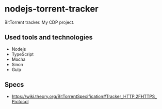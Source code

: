 # nodejs-torrent-tracker

BitTorrent tracker. My CDP project.

## Used tools and technologies

* Nodejs
* TypeScript
* Mocha
* Sinon
* Gulp

## Specs

* https://wiki.theory.org/BitTorrentSpecification#Tracker_HTTP.2FHTTPS_Protocol
